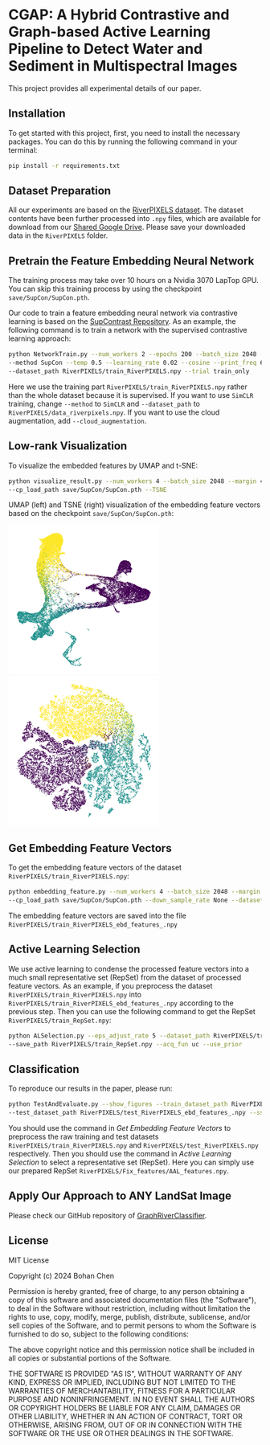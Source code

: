 # CGAP: A Hybrid Contrastive and Graph-based Active Learning Pipeline to Detect Water and Sediment in Multispectral Images

This project provides all experimental details of our paper.

## Installation

To get started with this project, first, you need to install the necessary packages. You can do this by running the
following command in your terminal:

```bash
pip install -r requirements.txt
```

## Dataset Preparation

All our experiments are based on the [RiverPIXELS dataset](https://data.ess-dive.lbl.gov/view/doi:10.15485/1865732). The
dataset contents have been further processed into `.npy` files, which are available for download from
our [Shared Google Drive](https://drive.google.com/drive/folders/1yRSjhvQBxjYEHNXOVLc_MNjvZ66cGgHG?usp=sharing). Please
save your downloaded data in the `RiverPIXELS` folder.

## Pretrain the Feature Embedding Neural Network

The training process may take over 10 hours on a Nvidia 3070 LapTop GPU. You can skip this training process by using the
checkpoint `save/SupCon/SupCon.pth`.

Our code to train a feature embedding neural network via contrastive learning is based on
the [SupContrast Repository](https://github.com/HobbitLong/SupContrast/tree/master). As an example, the following
command is to train a network with the supervised contrastive learning approach:

```bash
python NetworkTrain.py --num_workers 2 --epochs 200 --batch_size 2048 --margin 4 --stepsize 1 --model cnn \
--method SupCon --temp 0.5 --learning_rate 0.02 --cosine --print_freq 60 --save_freq 25 \
--dataset_path RiverPIXELS/train_RiverPIXELS.npy --trial train_only
```

Here we use the training part `RiverPIXELS/train_RiverPIXELS.npy` rather than the whole dataset because it is
supervised. If you want to use `SimCLR` training, change `--method` to `SimCLR` and `--dataset_path`
to `RiverPIXELS/data_riverpixels.npy`. If you want to use the cloud augmentation, add `--cloud_augmentation`.

## Low-rank Visualization

To visualize the embedded features by UMAP and t-SNE:

```bash
python visualize_result.py --num_workers 4 --batch_size 2048 --margin 4 --model cnn --method Val --stepsize 8 \
--cp_load_path save/SupCon/SupCon.pth --TSNE
```

UMAP (left) and TSNE (right) visualization of the embedding feature vectors based on the
checkpoint `save/SupCon/SupCon.pth`:
<p float="left">
  <img src="save/SupCon/_UMAP_SupCon.png" width="300" />
  <img src="save/SupCon/_TSNE_SupCon.png" width="300" /> 
</p>

## Get Embedding Feature Vectors

To get the embedding feature vectors of the dataset `RiverPIXELS/train_RiverPIXELS.npy`:

```bash
python embedding_feature.py --num_workers 4 --batch_size 2048 --margin 4 --model cnn --method Val --stepsize 1 \
--cp_load_path save/SupCon/SupCon.pth --down_sample_rate None --dataset_path RiverPIXELS/train_RiverPIXELS.npy
```

The embedding feature vectors are saved into the file `RiverPIXELS/train_RiverPIXELS_ebd_features_.npy`

## Active Learning Selection

We use active learning to condense the processed feature vectors into a much small representative set (RepSet) from the
dataset of processed feature vectors. As an example, if you preprocess the dataset `RiverPIXELS/train_RiverPIXELS.npy`
into  
`RiverPIXELS/train_RiverPIXELS_ebd_features_.npy` according to the previous step. Then you can use the following command
to get the RepSet `RiverPIXELS/train_RepSet.npy`:

```bash
python ALSelection.py --eps_adjust_rate 5 --dataset_path RiverPIXELS/train_RiverPIXELS_ebd_features_.npy \
--save_path RiverPIXELS/train_RepSet.npy --acq_fun uc --use_prior
```

## Classification

To reproduce our results in the paper, please run:

```bash
python TestAndEvaluate.py --show_figures --train_dataset_path RiverPIXELS/Fix_features/AAL_features.npy \
--test_dataset_path RiverPIXELS/test_RiverPIXELS_ebd_features_.npy --ssl_method Stable_Laplace --ori_cmap 
```

You should use the command in *Get Embedding Feature Vectors* to preprocess the raw training and test datasets
`RiverPIXELS/train_RiverPIXELS.npy` and `RiverPIXELS/test_RiverPIXELS.npy` respectively. Then you should use the command
in *Active Learning Selection* to select a representative set (RepSet). Here you can simply use our prepared RepSet 
`RiverPIXELS/Fix_features/AAL_features.npy`.

## Apply Our Approach to ANY LandSat Image
Please check our GitHub repository of [GraphRiverClassifier](https://github.com/wispcarey/GraphRiverClassifier).

## License
MIT License

Copyright (c) 2024 Bohan Chen

Permission is hereby granted, free of charge, to any person obtaining a copy
of this software and associated documentation files (the "Software"), to deal
in the Software without restriction, including without limitation the rights
to use, copy, modify, merge, publish, distribute, sublicense, and/or sell
copies of the Software, and to permit persons to whom the Software is
furnished to do so, subject to the following conditions:

The above copyright notice and this permission notice shall be included in all
copies or substantial portions of the Software.

THE SOFTWARE IS PROVIDED "AS IS", WITHOUT WARRANTY OF ANY KIND, EXPRESS OR
IMPLIED, INCLUDING BUT NOT LIMITED TO THE WARRANTIES OF MERCHANTABILITY,
FITNESS FOR A PARTICULAR PURPOSE AND NONINFRINGEMENT. IN NO EVENT SHALL THE
AUTHORS OR COPYRIGHT HOLDERS BE LIABLE FOR ANY CLAIM, DAMAGES OR OTHER
LIABILITY, WHETHER IN AN ACTION OF CONTRACT, TORT OR OTHERWISE, ARISING FROM,
OUT OF OR IN CONNECTION WITH THE SOFTWARE OR THE USE OR OTHER DEALINGS IN THE
SOFTWARE.


